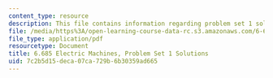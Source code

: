 ```yaml
---
content_type: resource
description: This file contains information regarding problem set 1 solution.
file: /media/https%3A/open-learning-course-data-rc.s3.amazonaws.com/6-685-electric-machines-fall-2013/7c2b5d15deca07ca729b6b30359ad665_MIT6_685F13_ps01ans.pdf
file_type: application/pdf
resourcetype: Document
title: 6.685 Electric Machines, Problem Set 1 Solutions
uid: 7c2b5d15-deca-07ca-729b-6b30359ad665
---
```

